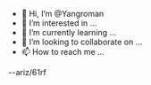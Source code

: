 - 👋 Hi, I’m @Yangroman
- 👀 I’m interested in ...
- 🌱 I’m currently learning ...
- 💞️ I’m looking to collaborate on ...
- 📫 How to reach me ...

<!---
Yangroman/Yangroman is a ✨ special ✨ repository because its `README.md` (this file) appears on your GitHub profile.
You can click the Preview link to take a look at your changes.
--->
--ariz/61rf

